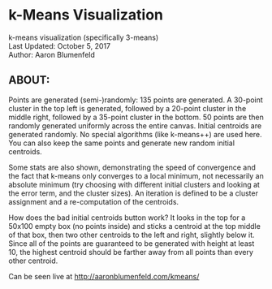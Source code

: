 # k-Means Visualization

k-means visualization (specifically 3-means) <br>
Last Updated: October 5, 2017 <br>
Author: Aaron Blumenfeld

## ABOUT:

Points are generated (semi-)randomly: 135 points are generated. A 30-point cluster in the top left is generated,
followed by a 20-point cluster in the middle right, followed by a 35-point cluster in the bottom. 50 points
are then randomly generated uniformly across the entire canvas. Initial centroids are generated randomly.
No special algorithms (like k-means++) are used here. You can also keep the same points and generate new
random initial centroids.

Some stats are also shown, demonstrating the speed of convergence and the fact that k-means
only converges to a local minimum, not necessarily an absolute minimum (try choosing with different
initial clusters and looking at the error term, and the cluster sizes). An iteration is defined to
be a cluster assignment and a re-computation of the centroids.

How does the bad initial centroids button work? It looks in the top for a 50x100 empty box
(no points inside) and sticks a centroid at the top middle of that box, then two other centroids
to the left and right, slightly below it. Since all of the points are guaranteed to be generated
with height at least 10, the highest centroid should be farther away from all points than every
other centroid.

Can be seen live at http://aaronblumenfeld.com/kmeans/